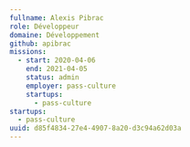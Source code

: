 ```yaml
---
fullname: Alexis Pibrac
role: Développeur
domaine: Développement
github: apibrac
missions:
  - start: 2020-04-06
    end: 2021-04-05
    status: admin
    employer: pass-culture
    startups:
      - pass-culture
startups:
  - pass-culture
uuid: d85f4834-27e4-4907-8a20-d3c94a62d03a
---
```

